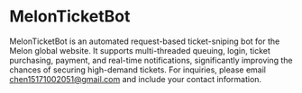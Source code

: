 # MelonTicketBot
MelonTicketBot is an automated request-based ticket-sniping bot for the Melon global website. It supports multi-threaded queuing, login, ticket purchasing, payment, and real-time notifications, significantly improving the chances of securing high-demand tickets. 
 For inquiries, please email chen15171002051@gmail.com and include your contact information.
